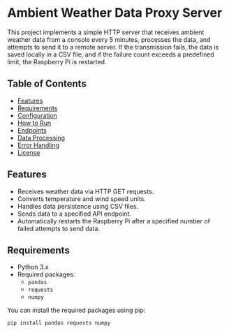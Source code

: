 # Ambient Weather Data Proxy Server

This project implements a simple HTTP server that receives ambient weather data from a console every 5 minutes, processes the data, and attempts to send it to a remote server. If the transmission fails, the data is saved locally in a CSV file, and if the failure count exceeds a predefined limit, the Raspberry Pi is restarted.

## Table of Contents

- [Features](#features)
- [Requirements](#requirements)
- [Configuration](#configuration)
- [How to Run](#how-to-run)
- [Endpoints](#endpoints)
- [Data Processing](#data-processing)
- [Error Handling](#error-handling)
- [License](#license)

## Features

- Receives weather data via HTTP GET requests.
- Converts temperature and wind speed units.
- Handles data persistence using CSV files.
- Sends data to a specified API endpoint.
- Automatically restarts the Raspberry Pi after a specified number of failed attempts to send data.

## Requirements

- Python 3.x
- Required packages:
  - `pandas`
  - `requests`
  - `numpy`

You can install the required packages using pip:

```bash
pip install pandas requests numpy
